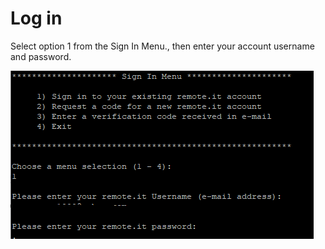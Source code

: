# Log in

Select option 1 from the Sign In Menu., then enter your account username and password.

![](../../.gitbook/assets/image%20%2839%29.png)

